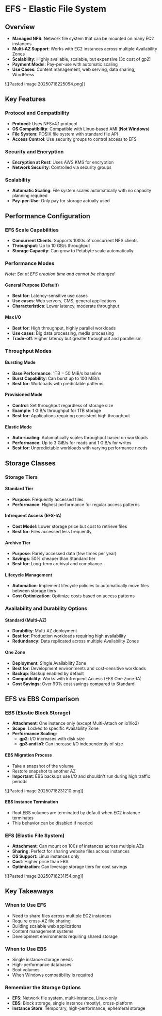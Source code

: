 # EFS - Elastic File System

## Overview
- **Managed NFS**: Network file system that can be mounted on many EC2 instances
- **Multi-AZ Support**: Works with EC2 instances across multiple Availability Zones
- **Scalability**: Highly available, scalable, but expensive (3x cost of gp2)
- **Payment Model**: Pay-per-use with automatic scaling
- **Use Cases**: Content management, web serving, data sharing, WordPress

![[Pasted image 20250718225054.png]]

## Key Features

### Protocol and Compatibility
- **Protocol**: Uses NFSv4.1 protocol
- **OS Compatibility**: Compatible with Linux-based AMI (**Not Windows**)
- **File System**: POSIX file system with standard file API
- **Access Control**: Use security groups to control access to EFS

### Security and Encryption
- **Encryption at Rest**: Uses AWS KMS for encryption
- **Network Security**: Controlled via security groups

### Scalability
- **Automatic Scaling**: File system scales automatically with no capacity planning required
- **Pay-per-Use**: Only pay for storage actually used

## Performance Configuration

### EFS Scale Capabilities
- **Concurrent Clients**: Supports 1000s of concurrent NFS clients
- **Throughput**: Up to 10 GB/s throughput
- **Storage Capacity**: Can grow to Petabyte scale automatically

### Performance Modes
*Note: Set at EFS creation time and cannot be changed*

#### General Purpose (Default)
- **Best for**: Latency-sensitive use cases
- **Use cases**: Web servers, CMS, general applications
- **Characteristics**: Lower latency, moderate throughput

#### Max I/O
- **Best for**: High throughput, highly parallel workloads
- **Use cases**: Big data processing, media processing
- **Trade-off**: Higher latency but greater throughput and parallelism

### Throughput Modes

#### Bursting Mode
- **Base Performance**: 1TB = 50 MiB/s baseline
- **Burst Capability**: Can burst up to 100 MiB/s
- **Best for**: Workloads with predictable patterns

#### Provisioned Mode
- **Control**: Set throughput regardless of storage size
- **Example**: 1 GiB/s throughput for 1TB storage
- **Best for**: Applications requiring consistent high throughput

#### Elastic Mode
- **Auto-scaling**: Automatically scales throughput based on workloads
- **Performance**: Up to 3 GiB/s for reads and 1 GiB/s for writes
- **Best for**: Unpredictable workloads with varying performance needs

## Storage Classes

### Storage Tiers

#### Standard Tier
- **Purpose**: Frequently accessed files
- **Performance**: Highest performance for regular access patterns

#### Infrequent Access (EFS-IA)
- **Cost Model**: Lower storage price but cost to retrieve files
- **Best for**: Files accessed less frequently

#### Archive Tier
- **Purpose**: Rarely accessed data (few times per year)
- **Savings**: 50% cheaper than Standard tier
- **Best for**: Long-term archival and compliance

#### Lifecycle Management
- **Automation**: Implement lifecycle policies to automatically move files between storage tiers
- **Cost Optimization**: Optimize costs based on access patterns

### Availability and Durability Options

#### Standard (Multi-AZ)
- **Durability**: Multi-AZ deployment
- **Best for**: Production workloads requiring high availability
- **Redundancy**: Data replicated across multiple Availability Zones

#### One Zone
- **Deployment**: Single Availability Zone
- **Best for**: Development environments and cost-sensitive workloads
- **Backup**: Backup enabled by default
- **Compatibility**: Works with Infrequent Access (EFS One Zone-IA)
- **Cost Savings**: Over 90% cost savings compared to Standard

## EFS vs EBS Comparison

### EBS (Elastic Block Storage)
- **Attachment**: One instance only (except Multi-Attach on io1/io2)
- **Scope**: Locked to specific Availability Zone
- **Performance Scaling**:
  - **gp2**: I/O increases with disk size
  - **gp3 and io1**: Can increase I/O independently of size

#### EBS Migration Process
- Take a snapshot of the volume
- Restore snapshot to another AZ
- **Important**: EBS backups use I/O and shouldn't run during high traffic periods

![[Pasted image 20250718231210.png]]

#### EBS Instance Termination
- Root EBS volumes are terminated by default when EC2 instance terminates
- This behavior can be disabled if needed

### EFS (Elastic File System)
- **Attachment**: Can mount on 100s of instances across multiple AZs
- **Sharing**: Perfect for sharing website files across instances
- **OS Support**: Linux instances only
- **Cost**: Higher price than EBS
- **Optimization**: Can leverage storage tiers for cost savings

![[Pasted image 20250718231154.png]]

## Key Takeaways

### When to Use EFS
- Need to share files across multiple EC2 instances
- Require cross-AZ file sharing
- Building scalable web applications
- Content management systems
- Development environments requiring shared storage

### When to Use EBS
- Single instance storage needs
- High-performance databases
- Boot volumes
- When Windows compatibility is required

### Remember the Storage Options
- **EFS**: Network file system, multi-instance, Linux-only
- **EBS**: Block storage, single instance (mostly), cross-platform
- **Instance Store**: Temporary, high-performance, ephemeral storage